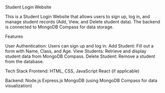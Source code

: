 Student Login Website

This is a Student Login Website that allows users to sign up, log in, and manage student records (Add, View, and Delete student data). The backend is connected to MongoDB Compass for data storage.

Features

User Authentication: Users can sign up and log in.
Add Student: Fill out a form with Name, Class, and Age.
View Students: Retrieve and display student data from MongoDB Compass.
Delete Student: Remove a student from the database.

Tech Stack
Frontend:
HTML, CSS, JavaScript
React (if applicable)

Backend:
Node.js
Express.js
MongoDB (using MongoDB Compass for data visualization)
